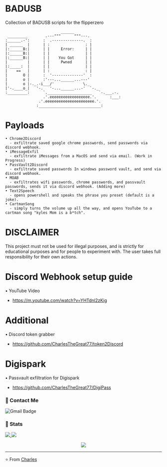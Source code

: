 # BADUSB
Collection of BADUSB scripts for the flipperzero

```
                         ______                     
 _________        .---"""      """---.              
:______.-':      :  .--------------.  :             
| ______  |      | :                : |             
|:______B:|      | |     Error:     | |             
|:______B:|      | |                | |             
|:______B:|      | |    You Got     | |             
|         |      | |     Pwned      | |             
|:_____:  |      | |                | |             
|    ==   |      | :                : |             
|       O |      :  '--------------'  :             
|       o |      :'---...______...---'              
|       o |-._.-i___/'             \._              
|'-.____o_|   '-.   '-...______...-'  `-._          
:_________:      `.____________________   `-.___.-. 
                 .'.eeeeeeeeeeeeeeeeee.'.      :___:
               .'.eeeeeeeeeeeeeeeeeeeeee.'.         
              :____________________________:

```
# Payloads
```
• Chrome2Discord
  - exfiltrate saved google chrome passwords, send passwords via discord webhook.
• iMessageExfil
  - exfiltrate iMessages from a MacOS and send via email. (Work in Progress)
• PassVault2Discord
  - exfiltrate saved passwords In windows password vault, and send via discord webhook.
• MOAB
  - exfiltrates wifi passwords, chrome passwords, and passvault passwords, sends it via discord webhook. (Adding more)
• Text2Speech
  - opens powershell and speaks the phrase you preset (default is a joke). 
• CartmanSong
  - simply turns the volume up all the way, and opens YouTube to a cartman song "kyles Mom is a b*tch". 
```

# DISCLAIMER
This project must not be used for illegal purposes, and is strictly for educational purposes and for people to experiment with. The user takes full responsibility for their own actions.

# Discord Webhook setup guide
• YouTube Video
  - https://m.youtube.com/watch?v=YHTdnl2zKig
# Additional
• Discord token grabber
  - https://github.com/CharlesTheGreat77/token2Discord

# Digispark
• Passvault exfiltration for Digispark
  - https://github.com/CharlesTheGreat77/DigiPass


### 💬 Contact Me 

![Gmail Badge](https://img.shields.io/badge/-doobthegoober@gmail.com-c14438?style=flat-square&logo=Gmail&logoColor=white)

### 🚦 Stats

<a href="https://github.com/CharlesTheGreat77">
  <img src="https://github-readme-stats.vercel.app/api?username=CharlesTheGreat77&show_icons=true&hide=commits" />
</a>
<a href="https://github.com/CharlesTheGreat77">
  <img src="https://github-readme-stats.vercel.app/api/top-langs/?username=CharlesTheGreat77&layout=compact" />
</a>

<p align="center"> 
  <img src="https://profile-counter.glitch.me/CharlesTheGreat77/count.svg" />
</p>

---
⭐️ From [Charles](https://github.com/CharlesTheGreat77)
